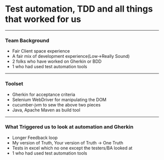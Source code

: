 # Test automation, TDD and all things that worked for us


---

### Team Background

- Fair Client space experience
- A fair mix of development experience(Low->Really Sound)
- 2 folks who have worked on Gherkin or BDD
- 1 who had used test automation tools
---
### Toolset

- Gherkin for acceptance criteria
- Selenium WebDriver for manipulating the DOM
- cucumber-jvm to sew the above two pieces
- Java, Apache Maven as build tool

---
### What Triggered us to look at automation and Gherkin

- Longer Feedback loop
- My version of Truth, Your version of Truth -> One Truth
- Tests in excel which no one except the testers/BA looked at
- 1 who had used test automation tools
